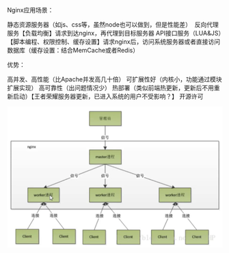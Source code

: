 Nginx应用场景：

静态资源服务器（如js、css等，虽然node也可以做到，但是性能差） 
反向代理服务【负载均衡】请求到达nginx，再代理到目标服务器
API接口服务（LUA&JS）【脚本编程、权限控制、缓存设置】请求nginx后，访问系统服务器或者直接访问数据库（缓存设置：结合MemCache或者Redis）


优势：

高并发、高性能（比Apache并发高几十倍）
可扩展性好（内核小，功能通过模块扩展实现）
高可靠性（出问题情况少）
热部署（类似前端热更新，更新后不用重新启动）【王者荣耀服务器更新，已进入系统的用户不受影响？】
开源许可

![](image/2023-02-12-16-25-30.png)